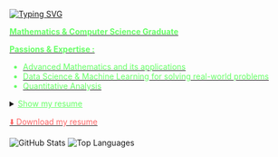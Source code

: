 <a href="https://git.io/typing-svg"><img src="https://readme-typing-svg.demolab.com?font=Fira+Code&duration=900&pause=1500&color=66FF66&width=435&lines=Hi%2C+I'am+Moussa+Kalla;Data+Scientist++%E2%80%A2+ML+Engineer" alt="Typing SVG" /></p>

<p style="color: #66FF66;"><strong>Mathematics &amp; Computer Science Graduate</strong></p>

<p style="color: #66FF66;"><strong>Passions &amp; Expertise :</strong></p>
<ul>
<li style="color: #66FF66;">Advanced Mathematics and its applications</li>
<li style="color: #66FF66;">Data Science &amp; Machine Learning for solving real-world problems</li>
<li style="color: #66FF66;">Quantitative Analysis</li>
</ul>

<details>
<summary><font color="#66FF66"><u>Show my resume</u></font></summary>

![Mon CV](https://github.com/Moussa-Kalla/Mes-CVs/blob/main/assets/Mon_CV.png?raw=true)

</details>

<p style="color: #66FF66;">
  <a href="https://github.com/Moussa-Kalla/Mes-CVs/raw/main/Mon_CV.pdf">
    <font color="#FF6666">⬇️ Download my resume</font>
  </a>
</p>

<div>
<img height="200em" src="https://github-readme-stats.vercel.app/api?username=Moussa-Kalla&show_icons=true&border_color=000000&title_color=66FF66&icon_color=66FF66&text_color=FF6666&include_all_commits=true&count_private=true" alt="GitHub Stats"/>
<img height="200em" src="https://github-readme-stats.vercel.app/api/top-langs/?username=Moussa-Kalla&layout=compact&langs_count=7&border_color=000000&title_color=66FF66&text_color=FF6666&icon_color=66FF66" alt="Top Languages"/>
</div>
